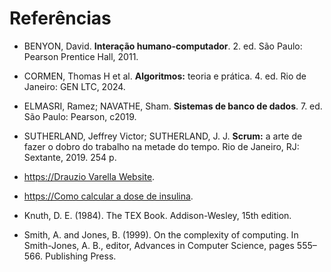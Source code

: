 # Referências

- BENYON, David. **Interação humano-computador**. 2. ed. São Paulo: Pearson Prentice Hall, 2011.

- CORMEN, Thomas H et al. **Algoritmos:** teoria e prática. 4. ed. Rio de Janeiro: GEN LTC, 2024.
 
- ELMASRI, Ramez; NAVATHE, Sham. **Sistemas de banco de dados**. 7. ed. São Paulo: Pearson, c2019.

- SUTHERLAND, Jeffrey Victor; SUTHERLAND, J. J. **Scrum:** a arte de fazer o dobro do trabalho na metade do tempo. Rio de Janeiro, RJ: Sextante, 2019. 254 p.

- [https://Drauzio Varella Website](https://drauziovarella.uol.com.br).

-  [https://Como calcular a dose de insulina](https://youtu.be/Dwu-wkg9crc?si=f7MAYRS-CIi7kqJO).

- Knuth, D. E. (1984). The TEX Book. Addison-Wesley, 15th edition.

- Smith, A. and Jones, B. (1999). On the complexity of computing. In Smith-Jones, A. B., editor, Advances in Computer Science, pages 555–566. Publishing Press.
